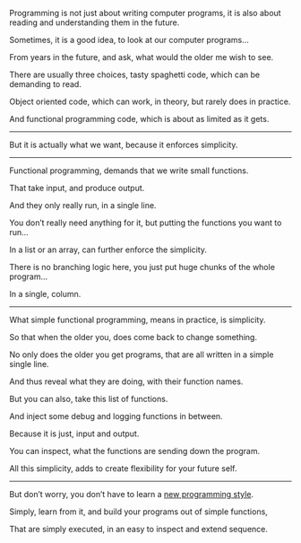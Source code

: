 Programming is not just about writing computer programs,
it is also about reading and understanding them in the future.

Sometimes, it is a good idea,
to look at our computer programs…

From years in the future,
and ask, what would the older me wish to see.

There are usually three choices,
tasty spaghetti code, which can be demanding to read.

Object oriented code,
which can work, in theory, but rarely does in practice.

And functional programming code,
which is about as limited as it gets.

---

But it is actually what we want,
because it enforces simplicity.

---

Functional programming,
demands that we write small functions.

That take input,
and produce output.

And they only really run,
in a single line.

You don’t really need anything for it,
but putting the functions you want to run…

In a list or an array,
can further enforce the simplicity.


There is no branching logic here,
you just put huge chunks of the whole program…

In a single,
column.

---

What simple functional programming,
means in practice, is simplicity.

So that when the older you,
does come back to change something.

No only does the older you get programs,
that are all written in a simple single line.

And thus reveal what they are doing,
with their function names.

But you can also,
take this list of functions.

And inject some debug and logging
functions in between.

Because it is just,
input and output.

You can inspect,
what the functions are sending down the program.

All this simplicity,
adds to create flexibility for your future self.

---

But don’t worry,
you don’t have to learn a [new programming style][1].

Simply, learn from it,
and build your programs out of simple functions,

That are simply executed,
in an easy to inspect and extend sequence.

[1]: https://lodash.com/docs/#flow
